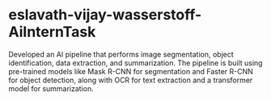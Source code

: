 # eslavath-vijay-wasserstoff-AiInternTask
Developed an AI pipeline that performs image segmentation, object identification, data extraction, and summarization. The pipeline is built using pre-trained models like Mask R-CNN for segmentation and Faster R-CNN for object detection, along with OCR for text extraction and a transformer model for summarization.
